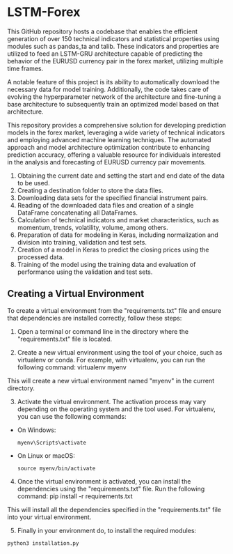 # LSTM-Forex
This GitHub repository hosts a codebase that enables the efficient generation of over 150 technical indicators and statistical properties using modules such as pandas_ta and talib. These indicators and properties are utilized to feed an LSTM-GRU architecture capable of predicting the behavior of the EURUSD currency pair in the forex market, utilizing multiple time frames.

A notable feature of this project is its ability to automatically download the necessary data for model training. Additionally, the code takes care of evolving the hyperparameter network of the architecture and fine-tuning a base architecture to subsequently train an optimized model based on that architecture.

This repository provides a comprehensive solution for developing prediction models in the forex market, leveraging a wide variety of technical indicators and employing advanced machine learning techniques. The automated approach and model architecture optimization contribute to enhancing prediction accuracy, offering a valuable resource for individuals interested in the analysis and forecasting of EURUSD currency pair movements.

1. Obtaining the current date and setting the start and end date of the data to be used.
2. Creating a destination folder to store the data files.
3. Downloading data sets for the specified financial instrument pairs.
4. Reading of the downloaded data files and creation of a single DataFrame concatenating all DataFrames.
5. Calculation of technical indicators and market characteristics, such as momentum, trends, volatility, volume, among others.
6. Preparation of data for modeling in Keras, including normalization and division into training, validation and test sets.
7. Creation of a model in Keras to predict the closing prices using the processed data.
8. Training of the model using the training data and evaluation of performance using the validation and test sets.


## Creating a Virtual Environment

To create a virtual environment from the "requirements.txt" file and ensure that dependencies are installed correctly, follow these steps:

1. Open a terminal or command line in the directory where the "requirements.txt" file is located.

2. Create a new virtual environment using the tool of your choice, such as virtualenv or conda. For example, with virtualenv, you can run the following command:
virtualenv myenv

This will create a new virtual environment named "myenv" in the current directory.

3. Activate the virtual environment. The activation process may vary depending on the operating system and the tool used. For virtualenv, you can use the following commands:

- On Windows:
  ```
  myenv\Scripts\activate
  ```
- On Linux or macOS:
  ```
  source myenv/bin/activate
  ```

4. Once the virtual environment is activated, you can install the dependencies using the "requirements.txt" file. Run the following command:
pip install -r requirements.txt

This will install all the dependencies specified in the "requirements.txt" file into your virtual environment.

5. Finally in your environment do, to install the required modules:
  ```
  python3 installation.py
  ```
